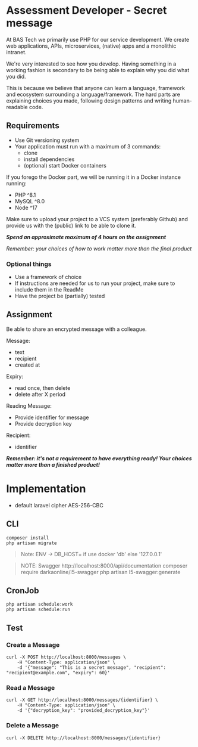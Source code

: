# Assessment Developer - Secret message

At BAS Tech we primarily use PHP for our service development. We create web applications, 
APIs, microservices, (native) apps and a monolithic intranet. 

We're very interested to see how you develop. Having something in a working fashion is
secondary to be being able to explain why you did what you did. 

This is because we believe that anyone can learn a language, framework and ecosystem 
surrounding a language/framework. The hard parts are explaining choices you made, following
design patterns and writing human-readable code. 

## Requirements

- Use Git versioning system
- Your application must run with a maximum of 3 commands:
  - clone
  - install dependencies
  - (optional) start Docker containers

If you forego the Docker part, we will be running it in a Docker instance running: 

- PHP ^8.1
- MySQL ^8.0
- Node ^17

Make sure to upload your project to a VCS system (preferably Github) and provide us with
the (public) link to be able to clone it. 

_**Spend an approximate maximum of 4 hours on the assignment**_

_Remember: your choices of how to work matter more than the final product_

### Optional things

- Use a framework of choice
- If instructions are needed for us to run your project, make sure to include them in the ReadMe
- Have the project be (partially) tested

## Assignment

Be able to share an encrypted message with a colleague. 

Message: 

- text
- recipient
- created at

Expiry:

- read once, then delete
- delete after X period

Reading Message:

- Provide identifier for message
- Provide decryption key

Recipient:

- identifier

_**Remember: it's not a requirement to have everything ready! Your choices matter more than
a finished product!**_



# Implementation

- default laravel cipher AES-256-CBC 

## CLI

```
composer install
php artisan migrate
```

> Note: ENV -> DB_HOST= if use docker 'db' else '127.0.0.1'

> NOTE: Swagger http://localhost:8000/api/documentation
    composer require darkaonline/l5-swagger
    php artisan l5-swagger:generate

## CronJob

```
php artisan schedule:work
php artisan schedule:run
```


## Test

### Create a Message

```
curl -X POST http://localhost:8000/messages \
    -H "Content-Type: application/json" \
    -d '{"message": "This is a secret message", "recipient": "recipient@example.com", "expiry": 60}'
```


### Read a Message

```
curl -X GET http://localhost:8000/messages/{identifier} \
    -H "Content-Type: application/json" \
    -d '{"decryption_key": "provided_decryption_key"}'
```


### Delete a Message

```
curl -X DELETE http://localhost:8000/messages/{identifier}
```